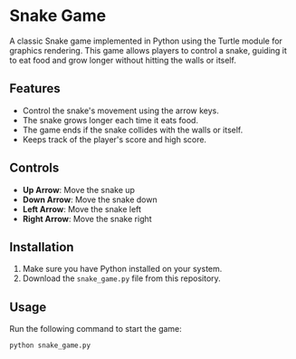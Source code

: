# Snake Game

A classic Snake game implemented in Python using the Turtle module for graphics rendering. This game allows players to control a snake, guiding it to eat food and grow longer without hitting the walls or itself.

## Features

- Control the snake's movement using the arrow keys.
- The snake grows longer each time it eats food.
- The game ends if the snake collides with the walls or itself.
- Keeps track of the player's score and high score.
## Controls

- **Up Arrow**: Move the snake up
- **Down Arrow**: Move the snake down
- **Left Arrow**: Move the snake left
- **Right Arrow**: Move the snake right

## Installation

1. Make sure you have Python installed on your system.
2. Download the `snake_game.py` file from this repository.

## Usage

Run the following command to start the game:

```bash
python snake_game.py
